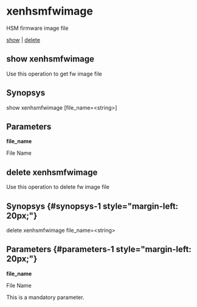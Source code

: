 # xenhsmfwimage

HSM firmware image file

[show](#show%20xenhsmfwimage) | [delete](#delete%20xenhsmfwimage)

## show xenhsmfwimage

Use this operation to get fw image file

## Synopsys 

show xenhsmfwimage \[file\_name=&lt;string&gt;\]

## Parameters 

**file\_name**

File Name

## delete xenhsmfwimage

Use this operation to delete fw image file

## Synopsys {#synopsys-1 style="margin-left: 20px;"}

delete xenhsmfwimage file\_name=&lt;string&gt;

## Parameters {#parameters-1 style="margin-left: 20px;"}

**file\_name**

File Name

This is a mandatory parameter.

